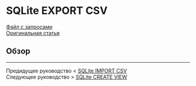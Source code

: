 # SQLite EXPORT CSV #########################

[Файл с запросами][querys]   
[Оригинальная статья][origin]

[querys]: ./querys.sql
[origin]: https://www.sqlitetutorial.net/sqlite-export-csv/

## Обзор ##############################

---------------------------------------

Предидущее руководство < [SQLite IMPORT CSV][prev]  
Следующее руководство > [SQLite CREATE VIEW][next]

[prev]: ../49_ImportCSV/translate.md
[next]: ../51_CreateView/translate.md